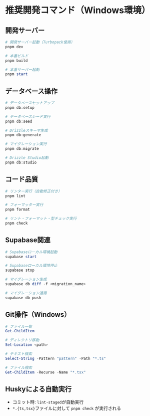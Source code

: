# 推奨開発コマンド（Windows環境）

## 開発サーバー
```powershell
# 開発サーバー起動（Turbopack使用）
pnpm dev

# 本番ビルド
pnpm build

# 本番サーバー起動
pnpm start
```

## データベース操作
```powershell
# データベースセットアップ
pnpm db:setup

# データベースシード実行
pnpm db:seed

# Drizzleスキーマ生成
pnpm db:generate

# マイグレーション実行
pnpm db:migrate

# Drizzle Studio起動
pnpm db:studio
```

## コード品質
```powershell
# リンター実行（自動修正付き）
pnpm lint

# フォーマッター実行
pnpm format

# リント・フォーマット・型チェック実行
pnpm check
```

## Supabase関連
```powershell
# Supabaseローカル環境起動
supabase start

# Supabaseローカル環境停止
supabase stop

# マイグレーション生成
supabase db diff -f <migration_name>

# マイグレーション適用
supabase db push
```

## Git操作（Windows）
```powershell
# ファイル一覧
Get-ChildItem

# ディレクトリ移動
Set-Location <path>

# テキスト検索
Select-String -Pattern "pattern" -Path "*.ts"

# ファイル検索
Get-ChildItem -Recurse -Name "*.tsx"
```

## Huskyによる自動実行
- コミット時: `lint-staged`が自動実行
- `*.{ts,tsx}`ファイルに対して `pnpm check` が実行される